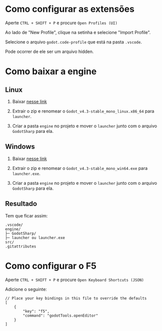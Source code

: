 # Como configurar as extensões

Aperte `CTRL + SHIFT + P` e procure `Open Profiles (UI)`

Ao lado de "New Profile", clique na setinha e selecione "Import Profile".

Selecione o arquivo `godot.code-profile` que está na pasta `.vscode`.

Pode ocorrer de ele ser um arquivo hidden.

# Como baixar a engine

## Linux

1. Baixar [nesse link](https://github.com/godotengine/godot/releases/download/4.3-stable/Godot_v4.3-stable_mono_linux_x86_64.zip)

2. Extrair o zip e renomear o `Godot_v4.3-stable_mono_linux.x86_64` para `launcher`.

3. Criar a pasta `engine` no projeto e mover o `launcher` junto com o arquivo `GodotSharp` para ela.

## Windows

1. Baixar [nesse link](https://github.com/godotengine/godot/releases/download/4.3-stable/Godot_v4.3-stable_mono_win64.zip)

2. Extrair o zip e renomear o `Godot_v4.3-stable_mono_win64.exe` para `launcher.exe`.

3. Criar a pasta `engine` no projeto e mover o `launcher` junto com o arquivo `GodotSharp` para ela.

## Resultado

Tem que ficar assim:

```
.vscode/
engine/
├─ GodotSharp/
├─ launcher ou launcher.exe
src/
.gitattributes
```

# Como configurar o F5

Aperte `CTRL + SHIFT + P` e procure `Open Keyboard Shortcuts (JSON)`

Adicione o seguinte:

```jsonc
// Place your key bindings in this file to override the defaults
[
    {
        "key": "f5",
        "command": "godotTools.openEditor"
    }
]
```
